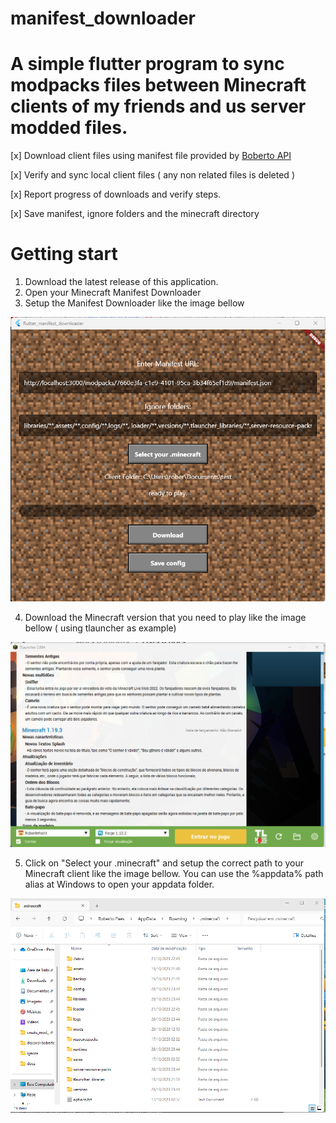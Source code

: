 # manifest_downloader

# A simple flutter program to sync modpacks files between Minecraft clients of my friends and us server modded files.

[x] Download client files using manifest file provided by [Boberto API](https://github.com/brutalzinn/api-launcher-boberto-remake)

[x] Verify and sync local client files ( any non related files is deleted )

[x] Report progress of downloads and verify steps.

[x] Save manifest, ignore folders and the minecraft directory


# Getting start

1. Download the latest release of this application.
2. Open your Minecraft Manifest Downloader
3. Setup the Manifest Downloader like the image bellow

![Manifest downloader app](/docs/manifest-downloader-example.png "Manifest downloader windows example")

4. Download the Minecraft version that you need to play like the image bellow ( using tlauncher as example)

![TLauncher alternative](/docs/tlauncher.png "TLauncher example")

5. Click on "Select your .minecraft" and setup the correct path to your Minecraft client like the image bellow. You can use the %appdata% path alias at Windows to open your appdata folder.

![Example about appdata](/docs/appdata.png "Appdata minecraft foldeer")

